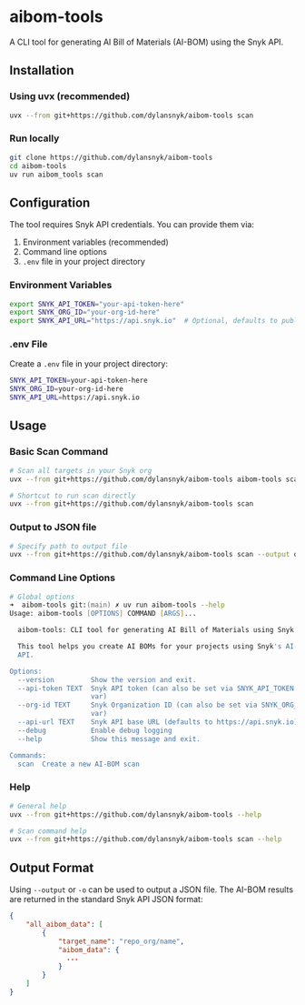 # aibom-tools

A CLI tool for generating AI Bill of Materials (AI-BOM) using the Snyk API.

## Installation

### Using uvx (recommended)

```bash
uvx --from git+https://github.com/dylansnyk/aibom-tools scan
```

### Run locally

```bash
git clone https://github.com/dylansnyk/aibom-tools
cd aibom-tools
uv run aibom_tools scan
```

## Configuration

The tool requires Snyk API credentials. You can provide them via:

1. Environment variables (recommended)
2. Command line options
3. `.env` file in your project directory

### Environment Variables

```bash
export SNYK_API_TOKEN="your-api-token-here"
export SNYK_ORG_ID="your-org-id-here"
export SNYK_API_URL="https://api.snyk.io"  # Optional, defaults to public API
```

### .env File

Create a `.env` file in your project directory:

```bash
SNYK_API_TOKEN=your-api-token-here
SNYK_ORG_ID=your-org-id-here
SNYK_API_URL=https://api.snyk.io
```

## Usage

### Basic Scan Command

```bash
# Scan all targets in your Snyk org
uvx --from git+https://github.com/dylansnyk/aibom-tools aibom-tools scan

# Shortcut to run scan directly
uvx --from git+https://github.com/dylansnyk/aibom-tools scan
```

### Output to JSON file

```bash
# Specify path to output file
uvx --from git+https://github.com/dylansnyk/aibom-tools scan --output output.json
```

### Command Line Options

```zsh
# Global options
➜  aibom-tools git:(main) ✗ uv run aibom-tools --help         
Usage: aibom-tools [OPTIONS] COMMAND [ARGS]...

  aibom-tools: CLI tool for generating AI Bill of Materials using Snyk API

  This tool helps you create AI BOMs for your projects using Snyk's AI-BOM
  API.

Options:
  --version         Show the version and exit.
  --api-token TEXT  Snyk API token (can also be set via SNYK_API_TOKEN env
                    var)
  --org-id TEXT     Snyk Organization ID (can also be set via SNYK_ORG_ID env
                    var)
  --api-url TEXT    Snyk API base URL (defaults to https://api.snyk.io)
  --debug           Enable debug logging
  --help            Show this message and exit.

Commands:
  scan  Create a new AI-BOM scan
```

### Help

```bash
# General help
uvx --from git+https://github.com/dylansnyk/aibom-tools --help

# Scan command help
uvx --from git+https://github.com/dylansnyk/aibom-tools scan --help
```

## Output Format

Using `--output` or `-o` can be used to output a JSON file. The AI-BOM results are returned in the standard Snyk API JSON format:

```json
{
    "all_aibom_data": [
        {
            "target_name": "repo_org/name",
            "aibom_data": {
              ...
            }
        }
    ]
}
```